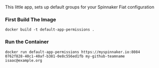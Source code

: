 This little app, sets up default groups for your Spinnaker Fiat configuration


### First Build The Image
```
docker build -t default-app-permissions .
```

### Run the Container
```
docker run default-app-permissions https://myspinnaker.io:8084 0762f828-40c1-40af-b381-0e8c556ed1fb my-github-teamname isaac@example.org
```
